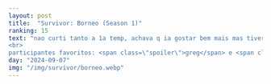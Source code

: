 ```yaml
---
layout: post
title:  "Survivor: Borneo (Season 1)"
ranking: 15
text: "nao curti tanto a 1a temp, achava q ia gostar bem mais mas tiveram só uns 2 episódios que gostei bastante. as partes mais marcantes pra mim são o finale, e a trilha sonora eletrônica torando em toda competição de imunidade que foi minha parte favorita da temporada inteira.<br>
<br>
participantes favoritos: <span class=\"spoiler\">greg</span> e <span class=\"spoiler\">hatch</span>, meio óbvio"
day: "2024-09-07"
img: "/img/survivor/borneo.webp"
---
```

